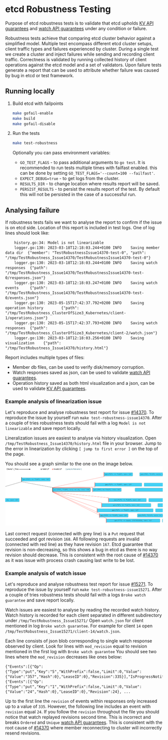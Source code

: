 # etcd Robustness Testing

Purpose of etcd robustness tests is to validate that etcd upholds
[KV API guarantees] and [watch API guarantees] under any condition or failure.

Robustness tests achieve that comparing etcd cluster behavior against a simplified model.
Multiple test encompass different etcd cluster setups, client traffic types and failures experienced by cluster.
During a single test we create a cluster and inject failures while sending and recording client traffic.
Correctness is validated by running collected history of client operations against the etcd model and a set of validators.
Upon failure tests generate a report that can be used to attribute whether failure was caused by bug in etcd or test framework. 

[KV API guarantees]: https://etcd.io/docs/v3.6/learning/api_guarantees/#kv-apis
[watch API guarantees]: https://etcd.io/docs/v3.6/learning/api_guarantees/#watch-apis

## Running locally 

1. Build etcd with failpoints
    ```bash
    make gofail-enable
    make build
    make gofail-disable
    ```
2. Run the tests

    ```bash
    make test-robustness
    ```
   
    Optionally you can pass environment variables:
    * `GO_TEST_FLAGS` - to pass additional arguments to `go test`. 
      It is recommended to run tests multiple times with failfast enabled. this can be done by setting `GO_TEST_FLAGS='--count=100 --failfast'`.
    * `EXPECT_DEBUG=true` - to get logs from the cluster.
    * `RESULTS_DIR` - to change location where results report will be saved.
    * `PERSIST_RESULTS` - to persist the results report of the test. By default this will not be persisted in the case of a successful run.

## Analysing failure

If robustness tests fails we want to analyse the report to confirm if the issue is on etcd side. Location of this report
is included in test logs. One of log lines should look like:
```
    history.go:34: Model is not linearizable
    logger.go:130: 2023-03-18T12:18:03.244+0100 INFO    Saving member data dir  {"member": "TestRobustnessIssue14370-test-0", "path": "/tmp/TestRobustness_Issue14370/TestRobustnessIssue14370-test-0"}
    logger.go:130: 2023-03-18T12:18:03.244+0100 INFO    Saving watch responses  {"path": "/tmp/TestRobustness_Issue14370/TestRobustnessIssue14370-test-0/responses.json"}
    logger.go:130: 2023-03-18T12:18:03.247+0100 INFO    Saving watch events     {"path": "/tmp/TestRobustness_Issue14370/TestRobustnessIssue14370-test-0/events.json"}
    logger.go:130: 2023-05-15T17:42:37.792+0200 INFO    Saving operation history        {"path": "/tmp/TestRobustness_ClusterOfSize3_Kubernetes/client-1/operations.json"}
    logger.go:130: 2023-05-15T17:42:37.793+0200 INFO    Saving watch responses  {"path": "/tmp/TestRobustness_ClusterOfSize3_Kubernetes/client-2/watch.json"}
    logger.go:130: 2023-03-18T12:18:03.256+0100 INFO    Saving visualization    {"path": "/tmp/TestRobustness_Issue14370/history.html"}
```

Report includes multiple types of files:
* Member db files, can be used to verify disk/memory corruption.
* Watch responses saved as json, can be used to validate [watch API guarantees].
* Operation history saved as both html visualization and a json, can be used to validate [KV API guarantees].

### Example analysis of linearization issue

Let's reproduce and analyse robustness test report for issue [#14370].
To reproduce the issue by yourself run `make test-robustness-issue14370`.
After a couple of tries robustness tests should fail with a log `Model is not linearizable` and save report locally.

Lineralization issues are easiest to analyse via history visualization. 
Open `/tmp/TestRobustness_Issue14370/history.html` file in your browser.
Jump to the error in linearization by clicking `[ jump to first error ]` on the top of the page.

You should see a graph similar to the one on the image below.
![issue14370](./issue14370.png)

Last correct request (connected with grey line) is a `Put` request that succeeded and got revision `168`.
All following requests are invalid (connected with red line) as they have revision `167`. 
Etcd guarantee that revision is non-decreasing, so this shows a bug in etcd as there is no way revision should decrease.
This is consistent with the root cause of [#14370] as it was issue with process crash causing last write to be lost.

[#14370]: https://github.com/etcd-io/etcd/issues/14370

### Example analysis of watch issue

Let's reproduce and analyse robustness test report for issue [#15271].
To reproduce the issue by yourself run `make test-robustness-issue15271`.
After a couple of tries robustness tests should fail with a logs `Broke watch guarantee` and save report locally.

Watch issues are easiest to analyse by reading the recorded watch history.
Watch history is recorded for each client separated in different subdirectory under `/tmp/TestRobustness_Issue15271/`
Open `watch.json` for client mentioned in log `Broke watch guarantee`.
For example for client `14` open `/tmp/TestRobustness_Issue15271/client-14/watch.json`.

Each line consists of json blob corresponding to single watch response observed by client.
Look for lines with `mod_revision` equal to revision mentioned in the first log with `Broke watch guarantee`
You should see two lines where the `mod_revision` decreases like ones below:
```
{"Events":[{"Op":{"Type":"put","Key":"5","WithPrefix":false,"Limit":0,"Value":{"Value":"357","Hash":0},"LeaseID":0},"Revision":335}],"IsProgressNotify":false,"Revision":335,"Time":1050415777}
{"Events":[{"Op":{"Type":"put","Key":"1","WithPrefix":false,"Limit":0,"Value":{"Value":"24","Hash":0},"LeaseID":0},"Revision":24}, ...
```

Up to the first line the `revision` of events within responses only increased up to a value of `335`.
However, the following line includes an event with `revision` equal `24`.
If you follow the `revision` throughout the file you should notice that watch replayed revisions second time.
This is incorrect and breaks `Ordered` and `Unique` [watch API guarantees].
This is consistent with the root cause of [#14370] where member reconnecting to cluster will incorrectly resend revisions.

[#15271]: https://github.com/etcd-io/etcd/issues/15271
